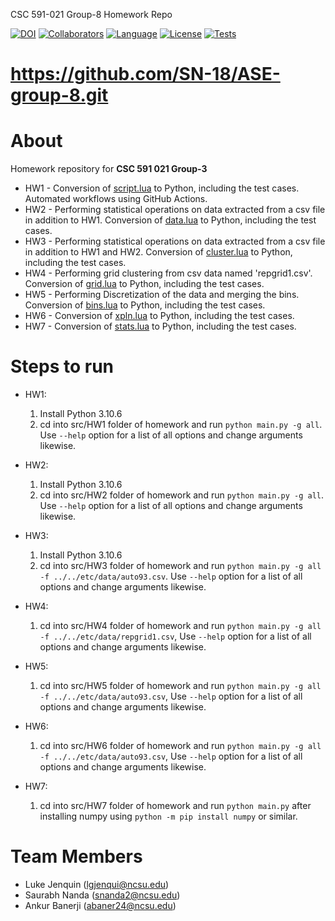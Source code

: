 CSC 591-021 Group-8 Homework Repo

[![DOI](https://zenodo.org/badge/590194021.svg)](https://zenodo.org/badge/latestdoi/590194021)
[![Collaborators](https://img.shields.io/badge/Collaborators-3-purple.svg?style=flat)](https://github.com/SN-18/ASE-group-8/graphs/contributors)
[![Language](https://img.shields.io/badge/Language-Python-orange.svg?style=flat)](https://github.com/SN-18/ASE-group-8/search?q=python)
[![License](https://img.shields.io/badge/License-MIT-blue.svg?style=flat)](https://github.com/SN-18/ASE-group-8/blob/main/LICENSE.md)
[![Tests](https://github.com/SN-18/ASE-group-8/actions/workflows/tests.yml/badge.svg)](https://github.com/SN-18/ASE-group-8/actions/workflows/tests.yml)

# https://github.com/SN-18/ASE-group-8.git
# About
Homework repository for **CSC 591 021 Group-3**<br/>
- HW1 - Conversion of <a href="https://github.com/timm/tested/blob/main/src/script.lua">script.lua</a> to Python, including the test cases. Automated workflows using GitHub Actions.
- HW2 - Performing statistical operations on data extracted from a csv file in addition to HW1. Conversion of <a href="https://github.com/timm/tested/blob/main/src/data.lua">data.lua</a> to Python, including the test cases.
- HW3 - Performing statistical operations on data extracted from a csv file in addition to HW1 and HW2. Conversion of <a href="https://github.com/timm/tested/blob/main/src/cluster.lua">cluster.lua</a> to Python, including the test cases.
- HW4 - Performing grid clustering from csv data named 'repgrid1.csv'. Conversion of <a href="https://github.com/timm/tested/blob/main/src/grid.lua">grid.lua</a> to Python, including the test cases.
- HW5 - Performing Discretization of the data and merging the bins. Conversion of <a href="https://github.com/timm/tested/blob/main/src/bins.lua">bins.lua</a> to Python, including the test cases.
- HW6 - Conversion of <a href="https://github.com/timm/tested/blob/main/src/xpln.lua">xpln.lua</a> to Python, including the test cases.
- HW7 - Conversion of <a href="https://github.com/timm/tested/blob/main/src/stats.lua">stats.lua</a> to Python, including the test cases.

# Steps to run
- HW1:
  1. Install Python 3.10.6
  2. cd into src/HW1 folder of homework and run ```python main.py -g all```. Use ```--help``` option for a list of all options and change arguments likewise.
- HW2:
  1. Install Python 3.10.6
  2. cd into src/HW2 folder of homework and run ```python main.py -g all```. Use ```--help``` option for a list of all options and change arguments likewise.
  
- HW3:
  1. Install Python 3.10.6
  2. cd into src/HW3 folder of homework and run ```python main.py -g all -f ../../etc/data/auto93.csv```. Use ```--help``` option for a list of all options and change arguments likewise.

- HW4:
  1. cd into src/HW4 folder of homework and run ```python main.py -g all -f ../../etc/data/repgrid1.csv```, Use ```--help``` option for a list of all options and change arguments likewise.

- HW5:
  1. cd into src/HW5 folder of homework and run ```python main.py -g all -f ../../etc/data/auto93.csv```, Use ```--help``` option for a list of all options and change arguments likewise.

- HW6:
  1. cd into src/HW6 folder of homework and run ```python main.py -g all -f ../../etc/data/auto93.csv```, Use ```--help``` option for a list of all options and change arguments likewise.
  
- HW7:
  1. cd into src/HW7 folder of homework and run ```python main.py``` after installing numpy using ```python -m pip install numpy``` or similar.

# Team Members
 - Luke Jenquin (lgjenqui@ncsu.edu)
 - Saurabh Nanda (snanda2@ncsu.edu)
 - Ankur Banerji (abaner24@ncsu.edu)
